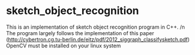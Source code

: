 # sketch_object_recognition
This is an implementation of sketch object recognition program in C++. /n
The program largely follows the implementation of this paper (http://cybertron.cg.tu-berlin.de/eitz/pdf/2012_siggraph_classifysketch.pdf)
OpenCV must be installed on your linux system

